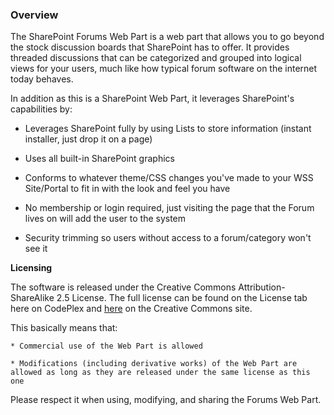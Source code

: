 ### Overview
The SharePoint Forums Web Part is a web part that allows you to go beyond the stock discussion boards that SharePoint has to offer. It provides threaded discussions that can be categorized and grouped into logical views for your users, much like how typical forum software on the internet today behaves.

In addition as this is a SharePoint Web Part, it leverages SharePoint's capabilities by:
* Leverages SharePoint fully by using Lists to store information (instant installer, just drop it on a page) 
* Uses all built-in SharePoint graphics 
* Conforms to whatever theme/CSS changes you've made to your WSS Site/Portal to fit in with the look and feel you have
* No membership or login required, just visiting the page that the Forum lives on will add the user to the system 
* Security trimming so users without access to a forum/category won't see it

**Licensing**
The software is released under the Creative Commons Attribution-ShareAlike 2.5 License. The full license can be found on the License tab here on CodePlex and [here](http://creativecommons.org/licenses/by-sa/2.5/) on the Creative Commons site. 

This basically means that:
	* Commercial use of the Web Part is allowed 
	* Modifications (including derivative works) of the Web Part are allowed as long as they are released under the same license as this one

Please respect it when using, modifying, and sharing the Forums Web Part.